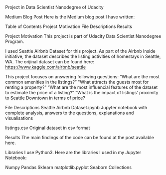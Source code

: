 Project in Data Scientist Nanodegree of Udacity

Medium Blog Post
Here is the Medium blog post I have written: 

Table of Contents
Project Motivation
File Descriptions
Results


Project Motivation
This project is part of Udacity Data Scientist Nanodegree Program.

I used Seattle Airbnb Dataset for this project. As part of the Airbnb Inside initiative, the dataset describes the listing activities of homestays in Seattle, WA. The orijinal dataset can be found here: https://www.kaggle.com/airbnb/seattle

This project focuses on answering following questions: “What are the most common amenities in the listings?” "What attracts the guests most for renting a property?" “What are the most influencial features of the dataset to estimate the price of a listing?” “What is the impact of listings' proximity to Seattle Downtown in terms of price?

File Descriptions
Seattle Airbnb Dataset.ipynb Jupyter notebook with complete analysis, answers to the questions, explanations and visualisations

listings.csv Original dataset in csv format

Results
The main findings of the code can be found at the post available here.

Libraries
I use Python3. Here are the libraries I used in my Jupyter Notebook:

Numpy
Pandas
Sklearn
matplotlib.pyplot
Seaborn
Collections
